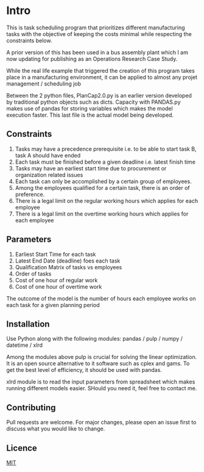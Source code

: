 # Intro
This is task scheduling program that prioritizes different manufacturing tasks with the objective of keeping the costs minimal while respecting the constraints below.

A prior version of this has been used in a bus assembly plant which I am now updating for publishing as an Operations Research Case Study.

While the real life example that triggered the creation of this program takes place in a manufacturing environment, it can be applied to almost any projet management / scheduling job

Between the 2 python files, PlanCap2.0.py is an earlier version developed by traditional python objects such as dicts. Capacity with PANDAS.py makes use of pandas for storing variables which makes the model execution faster. This last file is the actual model being developed.

## Constraints
1. Tasks may have a precedence prerequisite i.e. to be able to start task B, task A should have ended
2. Each task must be finished before a given deadline i.e. latest finish time
3. Tasks may have an earliest start time due to procurement or organization related issues
4. Each task can only be accomplished by a certain group of employees.
5. Among the employees qualified for a certain task, there is an order of preference.
6. There is a legal limit on the regular working hours which applies for each employee
7. There is a legal limit on the overtime working hours which applies for each employee

## Parameters
1. Earliest Start Time for each task
2. Latest End Date (deadline) foes each task
3. Qualification Matrix of tasks vs employees
4. Order of tasks
5. Cost of one hour of regular work
6. Cost of one hour of overtime work

The outcome of the model is the number of hours each employee works on each task for a given planning period

## Installation
Use Python along with the following modules: pandas / pulp / numpy / datetime / xlrd

Among the modules above pulp is crucial for solving the linear optimization. It is an open source alternative to  it software such as cplex and gams. To get the best level of efficiency, it should be used with pandas.

xlrd module is to read the input parameters from spreadsheet which makes running different models easier. SHould you need it, feel free to contact me.

## Contributing
Pull requests are welcome. For major changes, please open an issue first to discuss what you would like to change.

## Licence
[MIT](https://choosealicense.com/licenses/mit/)




